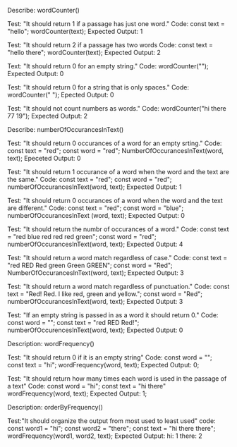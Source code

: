 Describe: wordCounter()

Test: "It should return 1 if a passage has just one word."
Code:
const text = "hello";
wordCounter(text);
Expected Output: 1

Test: "It should return 2 if a passage has two words
Code:
const text = "hello there";
wordCounter(text);
Expected Output: 2

Text: "It should return 0 for an empty string."
Code: wordCounter("");
Expected Output: 0

Test: "It should return 0 for a string that is only spaces."
Code: wordCounter("           ");
Epected Output: 0

Test: "It should not count numbers as words."
Code: wordCounter("hi there 77 19");
Expected Output: 2


Describe: numberOfOccurancesInText()

Test: "It should return 0 occurances of a word for an empty srting."
Code:
const text = "red";
const word = "red";
NumberOfOccurancesInText(word, text);
Epeceted Output: 0

Test: "It should return 1 occurance of a word when the word and the text are the same."
Code:
const text = "red";
const word = "red";
numberOfOccurancesInText(word, text);
Expected Output: 1

Test: "It should return 0 occurances of a word when the word and the text are different."
Code:
const text = "red";
const word = "blue";
numberOfOccurancesInText (word, text);
Expected Output: 0

Test: "It should return the numbr of occurances of a word."
Code:
const text = "red blue red red red green";
const word = "red";
numberOfOccurancesInText(word, text);
Expected Output: 4

Test: "It should return a word match regardless of case."
Code:
const text = "red RED Red green Green GREEN";
const word = "Red";
NumberOfOccurancesInText(word, text);
Expected Output: 3

Test: "It should return a word match regardless of punctuation."
Code:
const text = "Red! Red. I like red, green and yellow.";
const word = "Red";
numberOfOccurancesInText(word, text);
Expected Output: 3

Test: "If an empty string is passed in as a word it should return 0."
Code:
const word = "";
const text = "red RED Red!";
numberOfOccurencesInText(word, text);
Expected Output: 0

Description: wordFrequency()

Test: "It should return 0 if it is an empty string"
Code:
const word = "";
const text = "hi";
wordFrequency(word, text);
Expected Output: 0;


Test: "It should return how many times each word is used in the passage of a text"
Code:
const word = "hi";
const text = "hi there"
wordFrequency(word, text);
Expected Output: 1;

Description: orderByFrequency()

Test:"It should organize the output from most used to least used"
code:
const word1 = "hi";
const word2 = "there"; 
const text = "hi there there";
wordFrequency(word1, word2, text);
Expected Output: hi: 1
                 there: 2